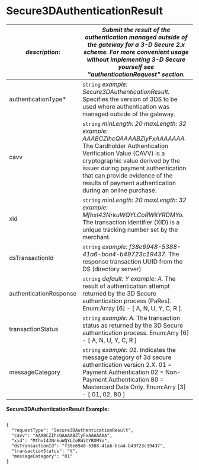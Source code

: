 
# Secure3DAuthenticationResult

| *description*: | *Submit the result of the authentication managed outside of the gateway for a 3-D Secure 2.x scheme. For more convenient usage without implementing 3-D Secure yourself see "authenticationRequest" section.*| 
|----|----|
| authenticationType* |  ``` string ```  *example: Secure3DAuthenticationResult.* Specifies the version of 3DS to be used where authentication was managed outside of the gateway.|
| cavv |  ``` string ```  *minLength: 20 maxLength: 32 example: AAABCZIhcQAAAABZlyFxAAAAAAA.* The Cardholder Authentication Verification Value (CAVV) is a cryptographic value derived by the issuer during payment authentication that can provide evidence of the results of payment authentication during an online purchase.|
| xid |  ``` string ```  *minLength: 20 maxLength: 32 example: MfhxI43NrkuWQYLCoRWitYRDMYo.* The transaction identifier (XID) is a unique tracking number set by the merchant.|
| dsTransactionId |  ``` string ```  *example: f38e6948-5388-41a6-bca4-b49723c19437.* The response transaction UUID from the DS (directory server)|
| authenticationResponse |  ``` string ```  *default: Y example: A.* The result of authentication attempt returned by the 3D Secure authentication process (PaRes). Enum:Array [6] - [ A, N, U, Y, C, R ].|
| transactionStatus |  ``` string ```  *example: A.* The transaction status as returned by the 3D Secure authentication process. Enum:Arry [6] - [ A, N, U, Y, C, R ]|  
| messageCategory |  ``` string ```  *example: 01.* Indicates the message category of 3d secure authentication version 2.X. 01 = Payment Authentication 02 = Non-Payment Authentication 80 = Mastercard Data Only. Enum:Arry [3] - [ 01, 02, 80 ]|  

**Secure3DAuthenticationResult Example:**

```{r}

{
  "requestType": "Secure3DAuthenticationResult",
  "cavv": "AAABCZIhcQAAAABZlyFxAAAAAAA",
  "xid": "MfhxI43NrkuWQYLCoRWitYRDMYo",
  "dsTransactionId": "f38e6948-5388-41a6-bca4-b49723c19437",
  "transactionStatus": "Y",
  "messageCategory": "01"
}
```  

